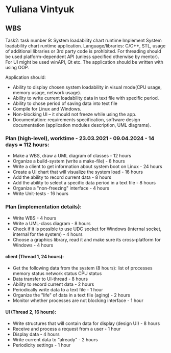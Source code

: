 # Yuliana Vintyuk

## WBS
Task2: task number 9: System loadability chart runtime
Implement System loadability chart runtime application. Language/libraries: C/C++, STL, usage
of additional libraries or 3rd party code is prohibited. For threading should be used
platform-dependent API (unless specified otherwise by mentor). For UI might be used winAPI,
Qt etc. The application should be written with using OOP.

Application should:
* Ability to display chosen system loadability in visual mode(CPU usage, memory usage,
network usage).
* Ability to write current loadability data in text file with specific period.
* Ability to chose period of saving data into text file
* Compile for Linux and Windows.
* Non-blocking UI – it should not freeze while using the app.
* Documentation: requirements specification, software design documentation (application
modules description, UML diagrams).

### Plan (high-level), worktime - 23.03.2021 - 09.04.2024 - 14 days = 112 hours:
* Make a WBS, draw a UML diagram of classes - 12 hours
* Organize a build-system (write a make-file) - 8 hours
* Write a client to get information about system boot on Linux - 24 hours
* Create a UI chart that will visualize the system load - 16 hours
* Add the ability to record current data - 8 hours
* Add the ability to select a specific data period in a text file - 8 hours
* Organize a "non-freezing" interface - 4 hours 
* Write Unit-tests - 16 hours

### Plan (implementation details):
* Write WBS - 4 hours
* Write a UML-class diagram - 8 hours
* Check if it is possible to use UDC socket for Windows (internal socket, internal for the system) - 4 hours
* Choose a graphics library, read it and make sure its cross-platform for Windows - 4 hours

#### client (Thread 1, 24 hours):
* Get the following data from the system (8 hours):
	list of processes
	memory status
	network status
	CPU status
* Data transfer to UI-thread - 8 hours
* Ability to record current data - 2 hours
* Periodically write data to a text file - 1 hour
* Organize the "life" of data in a text file (aging) - 2 hours
* Monitor whether processes are not blocking interface - 1 hour
 
#### UI (Thread 2, 16 hours):
* Write structures that will contain data for display (design UI) - 8 hours
* Receive and process a request from a user - 1 hour
* Display data - 4 hours
* Write current data to “already” - 2 hours
* Periodicity settings - 1 hour

